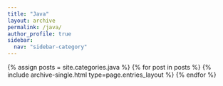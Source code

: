 ```yaml
---
title: "Java"
layout: archive
permalink: /java/
author_profile: true
sidebar:
  nav: "sidebar-category"
---
```



{% assign posts = site.categories.java %}
{% for post in posts %} {% include archive-single.html type=page.entries_layout %} {% endfor %}